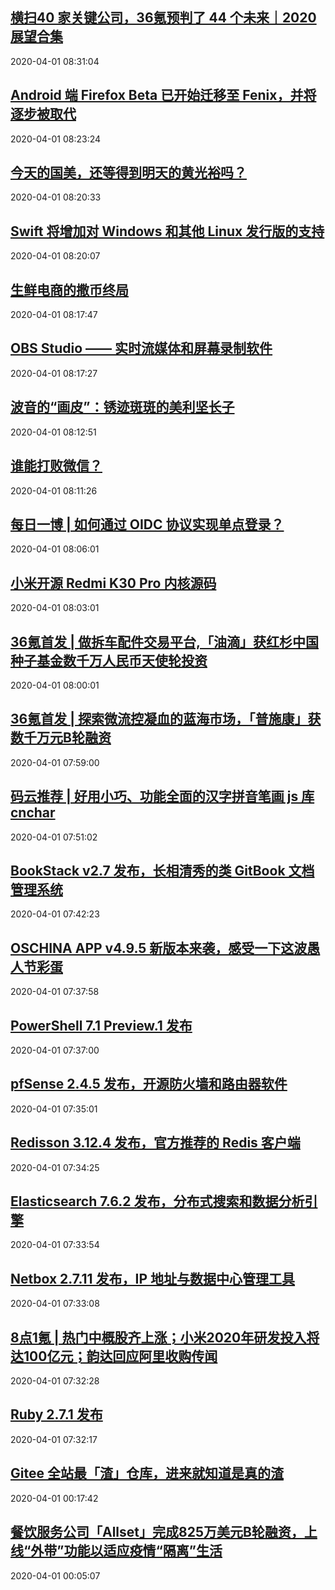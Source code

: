 ## <a href="http://36kr.com/p/5307522.html?ktm_source=feed" target="_blank">横扫40 家关键公司，36氪预判了 44 个未来｜2020展望合集</a>
2020-04-01 08:31:04 
## <a href="https://www.oschina.net/news/114533/mozilla-begins-bringing-fenix-to-firefox-beta" target="_blank">Android 端 Firefox Beta 已开始迁移至 Fenix，并将逐步被取代</a>
2020-04-01 08:23:24 
## <a href="http://36kr.com/p/5307487.html?ktm_source=feed" target="_blank">今天的国美，还等得到明天的黄光裕吗？</a>
2020-04-01 08:20:33 
## <a href="https://www.oschina.net/news/114532/official-swift-programming-for-windows" target="_blank">Swift 将增加对 Windows 和其他 Linux 发行版的支持</a>
2020-04-01 08:20:07 
## <a href="http://36kr.com/p/5307548.html?ktm_source=feed" target="_blank">生鲜电商的撒币终局</a>
2020-04-01 08:17:47 
## <a href="https://www.oschina.net/p/obs-studio" target="_blank">OBS Studio —— 实时流媒体和屏幕录制软件</a>
2020-04-01 08:17:27 
## <a href="http://36kr.com/p/5307549.html?ktm_source=feed" target="_blank">波音的“画皮”：锈迹斑斑的美利坚长子</a>
2020-04-01 08:12:51 
## <a href="http://www.36kr.com/p/5307460.html?ktm_source=feed" target="_blank">谁能打败微信？</a>
2020-04-01 08:11:26 
## <a href="https://my.oschina.net/authing/blog/3212301" target="_blank">每日一博 | 如何通过 OIDC 协议实现单点登录？</a>
2020-04-01 08:06:01 
## <a href="https://www.oschina.net/news/114529/xiaomi-redmi-k30-pro-kernel-source-code" target="_blank">小米开源 Redmi K30 Pro 内核源码</a>
2020-04-01 08:03:01 
## <a href="http://36kr.com/p/5306197.html?ktm_source=feed" target="_blank">36氪首发 | 做拆车配件交易平台,「油滴」获红杉中国种子基金数千万人民币天使轮投资</a>
2020-04-01 08:00:01 
## <a href="http://36kr.com/p/5307187.html?ktm_source=feed" target="_blank">36氪首发 | 探索微流控凝血的蓝海市场，「普施康」获数千万元B轮融资</a>
2020-04-01 07:59:00 
## <a href="https://gitee.com/theajack/cnchar" target="_blank">码云推荐 | 好用小巧、功能全面的汉字拼音笔画 js 库 cnchar</a>
2020-04-01 07:51:02 
## <a href="https://www.oschina.net/news/114527/bookstack-2-7-released" target="_blank">BookStack v2.7 发布，长相清秀的类 GitBook 文档管理系统</a>
2020-04-01 07:42:23 
## <a href="https://www.oschina.net/news/114526/oschina-app-4-9-5-released" target="_blank">OSCHINA APP v4.9.5 新版本来袭，感受一下这波愚人节彩蛋</a>
2020-04-01 07:37:58 
## <a href="https://www.oschina.net/news/114525/powershell-7-1-preview-1-released" target="_blank">PowerShell 7.1 Preview.1 发布</a>
2020-04-01 07:37:00 
## <a href="https://www.oschina.net/news/114524/pfsense-2-4-5-released" target="_blank">pfSense 2.4.5 发布，开源防火墙和路由器软件</a>
2020-04-01 07:35:01 
## <a href="https://www.oschina.net/news/114523/redisson-3-12-4-released" target="_blank">Redisson 3.12.4 发布，官方推荐的 Redis 客户端</a>
2020-04-01 07:34:25 
## <a href="https://www.oschina.net/news/114522/elasticsearch-7-6-2-released" target="_blank">Elasticsearch 7.6.2 发布，分布式搜索和数据分析引擎</a>
2020-04-01 07:33:54 
## <a href="https://www.oschina.net/news/114521/netbox-2-7-11-released" target="_blank">Netbox 2.7.11 发布，IP 地址与数据中心管理工具</a>
2020-04-01 07:33:08 
## <a href="http://36kr.com/p/5307472.html?ktm_source=feed" target="_blank">8点1氪 | 热门中概股齐上涨；小米2020年研发投入将达100亿元；韵达回应阿里收购传闻</a>
2020-04-01 07:32:28 
## <a href="https://www.oschina.net/news/114520/ruby-2-7-1-released" target="_blank">Ruby 2.7.1 发布</a>
2020-04-01 07:32:17 
## <a href="https://gitee.com/gitee-frontend/page-animation" target="_blank">Gitee 全站最「渣」仓库，进来就知道是真的渣</a>
2020-04-01 00:17:42 
## <a href="http://36kr.com/p/5307502.html?ktm_source=feed" target="_blank">餐饮服务公司「Allset」完成825万美元B轮融资，上线“外带”功能以适应疫情“隔离”生活</a>
2020-04-01 00:05:07 
